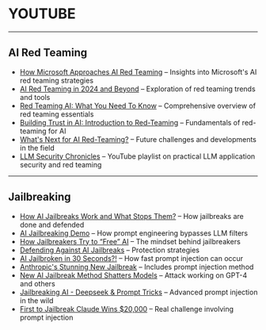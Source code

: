 # YOUTUBE

---
**AI Red Teaming**
---
- [How Microsoft Approaches AI Red Teaming](https://www.youtube.com/watch?v=zFRn_RMSPI4) – Insights into Microsoft's AI red teaming strategies  
- [AI Red Teaming in 2024 and Beyond](https://www.youtube.com/watch?v=nzfPUeB6UjM) – Exploration of red teaming trends and tools  
- [Red Teaming AI: What You Need To Know](https://www.youtube.com/watch?v=2WvxYDpXw5s) – Comprehensive overview of red teaming essentials  
- [Building Trust in AI: Introduction to Red-Teaming](https://www.youtube.com/watch?v=Zw_ulylWrhs) – Fundamentals of red-teaming for AI  
- [What's Next for AI Red-Teaming?](https://www.youtube.com/watch?v=gDnNuxpvPis) – Future challenges and developments in the field  
- [LLM Security Chronicles](https://www.youtube.com/playlist?list=PLNg09XqZv0dHVDw7OiiRQJ315HnGHbDbG) – YouTube playlist on practical LLM application security and red teaming  

---
**Jailbreaking**
---
- [How AI Jailbreaks Work and What Stops Them?](https://www.youtube.com/watch?v=6Mmevs1877A) – How jailbreaks are done and defended  
- [AI Jailbreaking Demo](https://www.youtube.com/watch?v=F_KychntktU) – How prompt engineering bypasses LLM filters  
- [How Jailbreakers Try to “Free” AI](https://www.youtube.com/watch?v=CIQe2jdYAJ0) – The mindset behind jailbreakers  
- [Defending Against AI Jailbreaks](https://www.youtube.com/watch?v=BaNXYqcfDyo) – Protection strategies  
- [AI Jailbroken in 30 Seconds?!](https://www.youtube.com/watch?v=YatNUON2yOQ) – How fast prompt injection can occur  
- [Anthropic's Stunning New Jailbreak](https://www.youtube.com/watch?v=LGHaMcP_flA) – Includes prompt injection method  
- [New AI Jailbreak Method Shatters Models](https://www.youtube.com/watch?v=5cEvNO9rZgI) – Attack working on GPT-4 and others  
- [Jailbreaking AI - Deepseek & Prompt Tricks](https://www.youtube.com/watch?v=9TVG9Oxda0M) – Advanced prompt injection in the wild  
- [First to Jailbreak Claude Wins $20,000](https://www.youtube.com/watch?v=m5uWKRJhcao) – Real challenge involving prompt injection  
